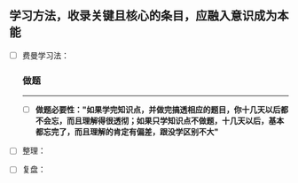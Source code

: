 ## 学习方法，收录关键且核心的条目，应融入意识成为本能

- [ ] 费曼学习法：

  

  ### 做题

  ------

  - [ ] **做题必要性："如果学完知识点，并做完搞透相应的题目，你十几天以后都不会忘，而且理解得很透彻；如果只学知识点不做题，十几天以后，基本都忘完了，而且理解的肯定有偏差，跟没学区别不大"**



- [ ] 整理：
- [ ] 复盘：

